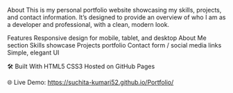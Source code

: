 About
This is my personal portfolio website showcasing my skills, projects, and contact information. It’s designed to provide an overview of who I am as a developer and professional, with a clean, modern look.

 Features
Responsive design for mobile, tablet, and desktop
About Me section
Skills showcase
Projects portfolio
Contact form / social media links
Simple, elegant UI

🛠 Built With
HTML5
CSS3
Hosted on GitHub Pages

🌐 Live Demo: https://suchita-kumari52.github.io/Portfolio/
